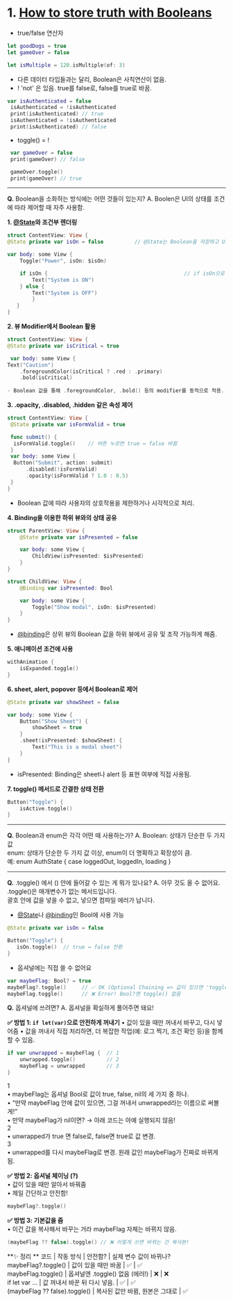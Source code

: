 # 1. [How to store truth with Booleans](https://www.hackingwithswift.com/quick-start/beginners/how-to-store-truth-with-booleans)

* true/false 연산자
```swift
let goodDogs = true
let gameOver = false
```

```swift
let isMultiple = 120.isMultiple(of: 3)
```

* 다른 데이터 타입들과는 달리, Boolean은 사칙연산이 없음.
* ! 'not' 은 있음. true를 false로, false를 true로 바꿈.
```swift
var isAuthenticated = false
 isAuthenticated = !isAuthenticated
 print(isAuthenticated) // true
 isAuthenticated = !isAuthenticated
 print(isAuthenticated) // false
 ```

* toggle() = !
```swift
 var gameOver = false
 print(gameOver) // false

 gameOver.toggle()
 print(gameOver) // true
```
---
**Q.** Boolean을 소화하는 방식에는 어떤 것들이 있는지?
A. Boolen은 UI의 상태를 조건에 따라 제어할 때 자주 사용함.  

**1. [@State](https://github.com/State)와 조건부 렌더링**
```swift
struct ContentView: View {
@State private var isOn = false          // @State는 Boolean을 저장하고 UI와 연결.

var body: some View {
    Toggle("Power", isOn: $isOn)

    if isOn {                                            // if isOn으로 뷰의 표시 여부를 조건부로 결정.
        Text("System is ON")
    } else {
        Text("System is OFF")
        }
   }
}
```

**2. 뷰 Modifier에서 Boolean 활용**
```swift
struct ContentView: View {
@State private var isCritical = true

 var body: some View {
Text("Caution")
    .foregroundColor(isCritical ? .red : .primary)
    .bold(isCritical)
    
- Boolean 값을 통해 .foregroundColor, .bold() 등의 modifier를 동적으로 적용.
```

**3. .opacity, .disabled, .hidden 같은 속성 제어**
```swift
struct ContentView: View {
 @State private var isFormValid = true

 func submit() {
  isFormValid.toggle()    // 버튼 누르면 true ↔ false 바뀜
 }
 var body: some View {
  Button("Submit", action: submit)
      .disabled(!isFormValid)
      .opacity(isFormValid ? 1.0 : 0.5)
 }
}
```
- Boolean 값에 따라 사용자의 상호작용을 제한하거나 시각적으로 처리.

**4. Binding을 이용한 하위 뷰와의 상태 공유**
```swift
struct ParentView: View {
    @State private var isPresented = false

    var body: some View {
        ChildView(isPresented: $isPresented)
    }
}

struct ChildView: View {
    @Binding var isPresented: Bool

    var body: some View {
        Toggle("Show modal", isOn: $isPresented)
    }
}
```
- [@binding](https://github.com/binding)은 상위 뷰의 Boolean 값을 하위 뷰에서 공유 및 조작 가능하게 해줌.

**5. 애니메이션 조건에 사용**
```swift
withAnimation {
    isExpanded.toggle()
}
```

**6. sheet, alert, popover 등에서 Boolean로 제어**
```swift
@State private var showSheet = false

var body: some View {
    Button("Show Sheet") {
        showSheet = true
    }
    .sheet(isPresented: $showSheet) {
        Text("This is a modal sheet")
    }
}
```
- isPresented: Binding은 sheet나 alert 등 표현 여부에 직접 사용됨.

**7. toggle() 메서드로 간결한 상태 전환**
```swift
Button("Toggle") {
    isActive.toggle()
}
```
---
**Q.** Boolean과 enum은 각각 어떤 때 사용하는가?
A. Boolean: 상태가 단순한 두 가지 값  
enum: 상태가 단순한 두 가지 값 이상, enum이 더 명확하고 확장성이 큼.  
예: enum AuthState { case loggedOut, loggedIn, loading }

---
**Q.** .toggle() 에서 () 안에 들어갈 수 있는 게 뭐가 있나요?
A. 아무 것도 올 수 없어요.  
.toggle()은 매개변수가 없는 메서드입니다.  
괄호 안에 값을 넣을 수 없고, 넣으면 컴파일 에러가 납니다.

- [@State](https://github.com/State)나 [@binding](https://github.com/binding)인 Bool에 사용 가능
```swift
@State private var isOn = false

Button("Toggle") {
   isOn.toggle()  // true ↔︎ false 전환
}
```
- 옵셔널에는 직접 쓸 수 없어요
```swift
var maybeFlag: Bool? = true
maybeFlag?.toggle()     // ✅ OK (Optional Chaining => 값이 있으면 'toggle()' 실행, 값이 없으면 아무 일도 안 일어남 => "만약 maybeFlag 안에 값이 있다면 그 값을 바꿔줘"의 의미.)
maybeFlag.toggle()      // ❌ Error! Bool?엔 toggle() 없음
```

**Q.** 옵셔널에 쓰려면?
A. 옵셔널을 확실하게 풀어주면 돼요!

**✅ 방법 1: `if let(var)`으로 안전하게 꺼내기**
•	값이 있을 때만 꺼내서 바꾸고, 다시 넣어줌
•	값을 꺼내서 직접 처리하면, 더 복잡한 작업(예: 로그 찍기, 조건 확인 등)을 함께 할 수 있음.
```swift
if var unwrapped = maybeFlag {  // 1
    unwrapped.toggle()          // 2
    maybeFlag = unwrapped       // 3
}
```

1  
	• maybeFlag는 옵셔널 Bool로 값이 true, false, nil의 세 가지 중 하나.  
	• “만약 maybeFlag 안에 값이 있으면, 그걸 꺼내서 unwrapped라는 이름으로 써볼게!”  
	• 만약 maybeFlag가 nil이면? → 아래 코드는 아예 실행되지 않음!  
2  
	• unwrapped가 true 면 false로, false면 true로 값 변경.  
3  
	• unwrapped를 다시 maybeFlag로 변경. 원래 값인 maybeFlag가 진짜로 바뀌게 됨.

**✅ 방법 2: 옵셔널 체이닝 (?)**  
• 값이 있을 때만 알아서 바꿔줌  
• 제일 간단하고 안전함!
```swift
maybeFlag?.toggle()
```

**✅ 방법 3: 기본값을 줌**  
• 이건 값을 복사해서 바꾸는 거라 maybeFlag 자체는 바뀌지 않음.
```swift
(maybeFlag ?? false).toggle() // ❌ 이렇게 쓰면 바뀌는 건 복사본!
```

**✨ 정리 ** 
코드 | 작동 방식 | 안전함? | 실제 변수 값이 바뀌나?  
maybeFlag?.toggle() | 값이 있을 때만 바꿈 | ✅ | ✅  
maybeFlag.toggle() | 옵셔널엔 .toggle() 없음 (에러!) | ❌ | ❌  
if let var ... | 값 꺼내서 바꾼 뒤 다시 넣음. | ✅ | ✅  
(maybeFlag ?? false).toggle() | 복사된 값만 바뀜, 원본은 그대로 | ✅